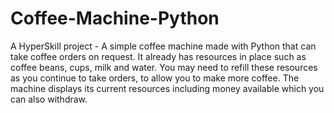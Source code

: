 # Coffee-Machine-Python
A HyperSkill project - A simple coffee machine made with Python that can take coffee orders on request.
It already has resources in place such as coffee beans, cups, milk and water.
You may need to refill these resources as you continue to take orders, to allow you to make more coffee.
The machine displays its current resources including money available which you can also withdraw.
